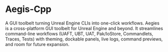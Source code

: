 # Aegis-Cpp
A GUI toolbelt turning Unreal Engine CLIs into one-click workflows. Aegies is a cross-platform GUI toolbelt for Unreal Engine and beyond. It streamlines command-line workflows (UAFT, UBT, UAT, Pak/IoStore, Commandlets, Traces, Tests) with theming, dockable panels, live logs, command previews, and room for future expansion.
